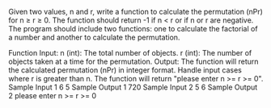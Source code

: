 Given two values, n and r, write a function to calculate the permutation (nPr) for n ≥ r ≥ 0. The function should return -1 if n < r or if n or r are negative. The program should include two functions: one to calculate the factorial of a number and another to calculate the permutation.

Function Input:
n (int): The total number of objects.
r (int): The number of objects taken at a time for the permutation.
Output:
The function will return the calculated permutation (nPr) in integer format. 
Handle input cases where r is greater than n. The function will return "please enter n >= r >= 0".
Sample Input 1
6 5 
Sample Output 1
720
Sample Input 2
5 6
Sample Output 2
please enter n >= r >= 0
